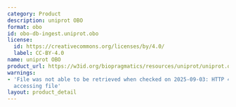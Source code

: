 ```yaml
---
category: Product
description: uniprot OBO
format: obo
id: obo-db-ingest.uniprot.obo
license:
  id: https://creativecommons.org/licenses/by/4.0/
  label: CC-BY-4.0
name: uniprot OBO
product_url: https://w3id.org/biopragmatics/resources/uniprot/uniprot.obo
warnings:
- 'File was not able to be retrieved when checked on 2025-09-03: HTTP 404 error when
  accessing file'
layout: product_detail
---
```

